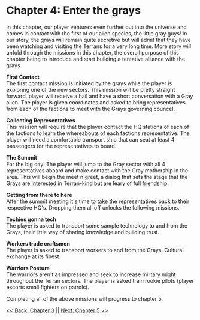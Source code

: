# Chapter 4: Enter the grays
In this chapter, our player ventures even further out into the universe and comes in contact with the first of our alien species, the little gray guys! In our story, the grays will remain quite secretive but will admit that they have been watching and visiting the Terrans for a very long time. More story will unfold through the missions in this chapter, the overall purpose of this chapter being to introduce and start building a tentative alliance with the grays.

__First Contact__  
The first contact mission is initiated by the grays while the player is exploring one of the new sectors. This mission will be pretty straight forward, player will receive a hail and have a short conversation with a Gray alien. The player is given coordinates and asked to bring representatives from each of the factions to meet with the Grays governing councel.

__Collecting Representatives__  
This mission will require that the player contact the HQ stations of each of the factions to learn the whereabouts of each factions representative. The player will need a comfortable transport ship that can seat at least 4 passengers for the representatives to board.

__The Summit__  
For the big day! The player will jump to the Gray sector with all 4 representatives aboard and make contact with the Gray mothership in the area. This will begin the meet n greet, a dialog that sets the stage that the Grays are interested in Terran-kind but are leary of full friendship.

__Getting from there to here__  
After the summit meeting it's time to take the representatives back to their respective HQ's. Dropping them all off unlocks the following missions.

__Techies gonna tech__  
The player is asked to transport some sample technology to and from the Grays, their little way of sharing knowledge and building trust.

__Workers trade craftsmen__  
The player is asked to transport workers to and from the Grays. Cultural exchange at its finest.

__Warriors Posture__  
The warriors aren't as impressed and seek to increase military might throughout the Terran sectors. The player is asked train rookie pilots (player escorts small fighters on patrols).

Completing all of the above missions will progress to chapter 5.

[<< Back: Chapter 3](./Chapter3.md) || [Next: Chapter 5 >>](./Chapter5.md)